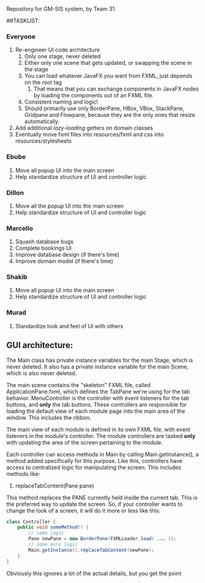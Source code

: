 Repository for GM-SIS system, by Team 31.

##TASKLIST:

### Everyone
1. Re-engineer UI code architecture
    1. Only one stage, never deleted
    2. Either only one scene that gets updated, or swapping the scene in the stage
    3. You can load whatever JavaFX you want from FXML, just depends on the root tag
        1. That means that you can exchange components in JavaFX nodes by loading the
        components out of an FXML file.
    4. Consistent naming and logic!
    5. Should primarily use only BorderPane, HBox, VBox, StackPane, Gridpane and Flowpane,
    because they are the only ones that resize automatically.
2. Add additional *lazy-loading* getters on domain classes
3. Eventually move fxml files into resources/fxml and css into
resources/stylesheets


### Ebube
1. Move all popup UI into the main screen
2. Help standardize structure of UI and controller logic

### Dillon
1. Move all the popup UI into the main screen
2. Help standardize structure of UI and controller logic

### Marcello
1. Squash database bugs
2. Complete bookings UI
3. Improve database design (if there's time)
4. Improve domain model (if there's time)

### Shakib
1. Move all popup UI into the main screen
2. Help standardize structure of UI and controller logic

### Murad
1. Standardize look and feel of UI with others


## GUI architecture:
The Main class has private instance variables for the main Stage, which
is never deleted. It also has a private instance variable for the main
Scene, which is also never deleted. 

The main scene contains the "skeleton" FXML file, called ApplicationPane.fxml,
which defines the TabPane we're using for the tab behavior. MenuController is
the controller with event listeners for the tab buttons, and **only** the tab
buttons. These controllers are responsible for loading the default view of each
module page into the main area of the window. This includes the ribbon.

The main view of each module is defined in its own FXML file, with event listeners
in the module's controller. The module controllers are tasked **only** with
updating the area of the screen pertaining to the module.

Each controller can access methods in Main by calling Main.getInstance(), a
method added specifically for this purpose. Like this, controllers have access
to centralized logic for manipulating the screen. This includes methods like:

1. replaceTabContent(Pane pane)

This method replaces the PANE currently held inside the current tab. This is
the preferred way to update the screen. So, if your controller wants to change
the look of a screen, it will do it more or less like this:

````java
class Controller {
    public void someMethod() {
        // some logic
        Pane newPane = new BorderPane(FXMLLoader.load( ... ));
        // some more logic
        Main.getInstance().replaceTabContent(newPane);
    }
}
````

Obviously this ignores a lot of the actual details, but you get the point